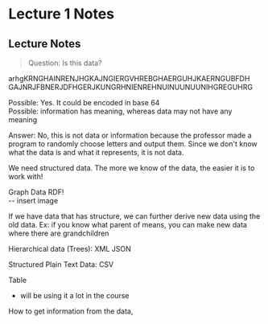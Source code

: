 # Lecture 1 Notes

## Lecture Notes

>Question: Is this data?

arhgKRNGHAINRENJHGKAJNGIERGVHREBGHAERGUHJKAERNGUBFDH GAJNRJFBNERJDFHGERJKUNGRHNIENREHNUINUUNUUNIHGREGUHRG

Possible: Yes. It could be encoded in base 64   
Possible: information has meaning, whereas data may not have any meaning

Answer: No, this is not data or information because the professor made a program to randomly choose letters and output them. Since we don't know what the data is and what it represents, it is not data.

We need structured data. The more we know of the data, the easier it is to work with!

Graph Data RDF!  
-- insert image

If we have data that has structure, we can further derive new data using the old data. Ex: if you know what parent of means, you can make new data where there are grandchildren

Hierarchical data (Trees): XML JSON

Structured Plain Text Data: CSV

Table
- will be using it a lot in the course

How to get information from the data, 